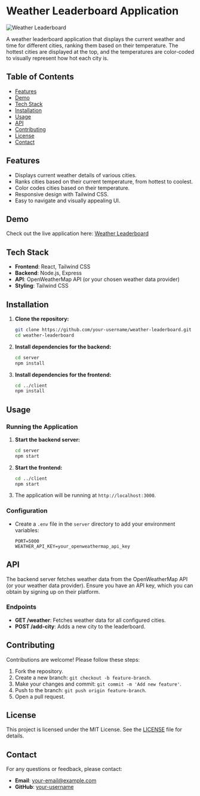 # Weather Leaderboard Application

![Weather Leaderboard](https://weather-leaderboard.onrender.com/)

A weather leaderboard application that displays the current weather and time for different cities, ranking them based on their temperature. The hottest cities are displayed at the top, and the temperatures are color-coded to visually represent how hot each city is.

## Table of Contents

-   [Features](#features)
-   [Demo](#demo)
-   [Tech Stack](#tech-stack)
-   [Installation](#installation)
-   [Usage](#usage)
-   [API](#api)
-   [Contributing](#contributing)
-   [License](#license)
-   [Contact](#contact)

## Features

-   Displays current weather details of various cities.
-   Ranks cities based on their current temperature, from hottest to coolest.
-   Color codes cities based on their temperature.
-   Responsive design with Tailwind CSS.
-   Easy to navigate and visually appealing UI.

## Demo

Check out the live application here: [Weather Leaderboard](https://weather-leaderboard.onrender.com/)

## Tech Stack

-   **Frontend**: React, Tailwind CSS
-   **Backend**: Node.js, Express
-   **API**: OpenWeatherMap API (or your chosen weather data provider)
-   **Styling**: Tailwind CSS

## Installation

1. **Clone the repository:**

    ```bash
    git clone https://github.com/your-username/weather-leaderboard.git
    cd weather-leaderboard
    ```

2. **Install dependencies for the backend:**

    ```bash
    cd server
    npm install
    ```

3. **Install dependencies for the frontend:**

    ```bash
    cd ../client
    npm install
    ```

## Usage

### Running the Application

1. **Start the backend server:**

    ```bash
    cd server
    npm start
    ```

2. **Start the frontend:**

    ```bash
    cd ../client
    npm start
    ```

3. The application will be running at `http://localhost:3000`.

### Configuration

-   Create a `.env` file in the `server` directory to add your environment variables:

    ```plaintext
    PORT=5000
    WEATHER_API_KEY=your_openweathermap_api_key
    ```

## API

The backend server fetches weather data from the OpenWeatherMap API (or your weather data provider). Ensure you have an API key, which you can obtain by signing up on their platform.

### Endpoints

-   **GET /weather**: Fetches weather data for all configured cities.
-   **POST /add-city**: Adds a new city to the leaderboard.

## Contributing

Contributions are welcome! Please follow these steps:

1. Fork the repository.
2. Create a new branch: `git checkout -b feature-branch`.
3. Make your changes and commit: `git commit -m 'Add new feature'`.
4. Push to the branch: `git push origin feature-branch`.
5. Open a pull request.

## License

This project is licensed under the MIT License. See the [LICENSE](LICENSE) file for details.

## Contact

For any questions or feedback, please contact:

-   **Email**: your-email@example.com
-   **GitHub**: [your-username](https://github.com/your-username)
